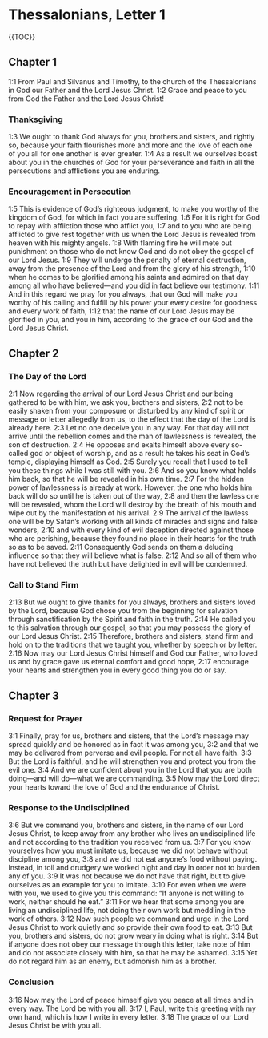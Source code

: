 # Thessalonians, Letter 1

{{TOC}}

## Chapter 1

<a name="1:1">1:1</a> From Paul and Silvanus and Timothy, to the church of the Thessalonians in God our Father and the Lord Jesus Christ. <a name="1:2">1:2</a> Grace and peace to you from God the Father and the Lord Jesus Christ!

### Thanksgiving

<a name="1:3">1:3</a> We ought to thank God always for you, brothers and sisters, and rightly so, because your faith flourishes more and more and the love of each one of you all for one another is ever greater. <a name="1:4">1:4</a> As a result we ourselves boast about you in the churches of God for your perseverance and faith in all the persecutions and afflictions you are enduring.

### Encouragement in Persecution

<a name="1:5">1:5</a> This is evidence of God’s righteous judgment, to make you worthy of the kingdom of God, for which in fact you are suffering. <a name="1:6">1:6</a> For it is right for God to repay with affliction those who afflict you, <a name="1:7">1:7</a> and to you who are being afflicted to give rest together with us when the Lord Jesus is revealed from heaven with his mighty angels. <a name="1:8">1:8</a> With flaming fire he will mete out punishment on those who do not know God and do not obey the gospel of our Lord Jesus. <a name="1:9">1:9</a> They will undergo the penalty of eternal destruction, away from the presence of the Lord and from the glory of his strength, <a name="1:10">1:10</a> when he comes to be glorified among his saints and admired on that day among all who have believed—and you did in fact believe our testimony. <a name="1:11">1:11</a> And in this regard we pray for you always, that our God will make you worthy of his calling and fulfill by his power your every desire for goodness and every work of faith, <a name="1:12">1:12</a> that the name of our Lord Jesus may be glorified in you, and you in him, according to the grace of our God and the Lord Jesus Christ.

## Chapter 2

### The Day of the Lord

<a name="2:1">2:1</a> Now regarding the arrival of our Lord Jesus Christ and our being gathered to be with him, we ask you, brothers and sisters, <a name="2:2">2:2</a> not to be easily shaken from your composure or disturbed by any kind of spirit or message or letter allegedly from us, to the effect that the day of the Lord is already here. <a name="2:3">2:3</a> Let no one deceive you in any way. For that day will not arrive until the rebellion comes and the man of lawlessness is revealed, the son of destruction. <a name="2:4">2:4</a> He opposes and exalts himself above every so-called god or object of worship, and as a result he takes his seat in God’s temple, displaying himself as God. <a name="2:5">2:5</a> Surely you recall that I used to tell you these things while I was still with you. <a name="2:6">2:6</a> And so you know what holds him back, so that he will be revealed in his own time. <a name="2:7">2:7</a> For the hidden power of lawlessness is already at work. However, the one who holds him back will do so until he is taken out of the way, <a name="2:8">2:8</a> and then the lawless one will be revealed, whom the Lord will destroy by the breath of his mouth and wipe out by the manifestation of his arrival. <a name="2:9">2:9</a> The arrival of the lawless one will be by Satan’s working with all kinds of miracles and signs and false wonders, <a name="2:10">2:10</a> and with every kind of evil deception directed against those who are perishing, because they found no place in their hearts for the truth so as to be saved. <a name="2:11">2:11</a> Consequently God sends on them a deluding influence so that they will believe what is false. <a name="2:12">2:12</a> And so all of them who have not believed the truth but have delighted in evil will be condemned.

### Call to Stand Firm

<a name="2:13">2:13</a> But we ought to give thanks for you always, brothers and sisters loved by the Lord, because God chose you from the beginning for salvation through sanctification by the Spirit and faith in the truth. <a name="2:14">2:14</a> He called you to this salvation through our gospel, so that you may possess the glory of our Lord Jesus Christ. <a name="2:15">2:15</a> Therefore, brothers and sisters, stand firm and hold on to the traditions that we taught you, whether by speech or by letter. <a name="2:16">2:16</a> Now may our Lord Jesus Christ himself and God our Father, who loved us and by grace gave us eternal comfort and good hope, <a name="2:17">2:17</a> encourage your hearts and strengthen you in every good thing you do or say.

## Chapter 3

### Request for Prayer

<a name="3:1">3:1</a> Finally, pray for us, brothers and sisters, that the Lord’s message may spread quickly and be honored as in fact it was among you, <a name="3:2">3:2</a> and that we may be delivered from perverse and evil people. For not all have faith. <a name="3:3">3:3</a> But the Lord is faithful, and he will strengthen you and protect you from the evil one. <a name="3:4">3:4</a> And we are confident about you in the Lord that you are both doing—and will do—what we are commanding. <a name="3:5">3:5</a> Now may the Lord direct your hearts toward the love of God and the endurance of Christ.

### Response to the Undisciplined

<a name="3:6">3:6</a> But we command you, brothers and sisters, in the name of our Lord Jesus Christ, to keep away from any brother who lives an undisciplined life and not according to the tradition you received from us. <a name="3:7">3:7</a> For you know yourselves how you must imitate us, because we did not behave without discipline among you, <a name="3:8">3:8</a> and we did not eat anyone’s food without paying. Instead, in toil and drudgery we worked night and day in order not to burden any of you. <a name="3:9">3:9</a> It was not because we do not have that right, but to give ourselves as an example for you to imitate. <a name="3:10">3:10</a> For even when we were with you, we used to give you this command: “If anyone is not willing to work, neither should he eat.” <a name="3:11">3:11</a> For we hear that some among you are living an undisciplined life, not doing their own work but meddling in the work of others. <a name="3:12">3:12</a> Now such people we command and urge in the Lord Jesus Christ to work quietly and so provide their own food to eat. <a name="3:13">3:13</a> But you, brothers and sisters, do not grow weary in doing what is right. <a name="3:14">3:14</a> But if anyone does not obey our message through this letter, take note of him and do not associate closely with him, so that he may be ashamed. <a name="3:15">3:15</a> Yet do not regard him as an enemy, but admonish him as a brother.

### Conclusion

<a name="3:16">3:16</a> Now may the Lord of peace himself give you peace at all times and in every way. The Lord be with you all. <a name="3:17">3:17</a> I, Paul, write this greeting with my own hand, which is how I write in every letter. <a name="3:18">3:18</a> The grace of our Lord Jesus Christ be with you all.